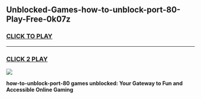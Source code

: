 
## Unblocked-Games-how-to-unblock-port-80-Play-Free-0k07z
<h3>
<a href="https://premium76.site?title=how-to-unblock-port-80&ref=21A">CLICK TO PLAY</a></h3>
<hr>

<h3>
<a href="https://premium76.site?title=how-to-unblock-port-80&ref=21A">CLICK 2 PLAY</a>
  
</h3>

<a href="https://premium76.site?title=how-to-unblock-port-80&ref=21A"><img src="https://clearcache.store/games.png"></a>


**how-to-unblock-port-80 games unblocked: Your Gateway to Fun and Accessible Online Gaming**
